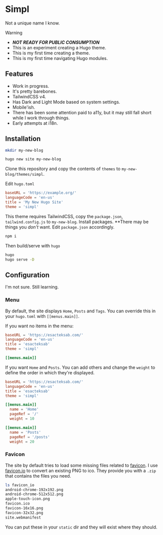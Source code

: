 # Simpl

Not a unique name I know.

> [!WARNING]
>
> - **_NOT READY FOR PUBLIC CONSUMPTION_**
> - This is an experiment creating a Hugo theme.
> - This is my first time creating a theme.
> - This is my first time navigating Hugo modules.

## Features

- Work in progress.
- It's pretty barebones.
- TailwindCSS v4.
- Has Dark and Light Mode based on system settings.
- Mobile'ish.
- There has been some attention paid to a11y, but it may still fall short while I work through things.
- Early attempts at i18n.

## Installation

```bash
mkdir my-new-blog

hugo new site my-new-blog
```

Clone this repository and copy the contents of `themes` to `my-new-blog/themes/simpl`.

Edit `hugo.toml`

```toml
baseURL = 'https://example.org/'
languageCode = 'en-us'
title = 'My New Hugo Site'
theme = 'simpl'
```

This theme requires TailwindCSS, copy the `package.json`, `tailwind.config.js` to `my-new-blog`. Install packages. **There may be things you _don't_ want. Edit `package.json` accordingly.

```bash
npm i
```

Then build/serve with `hugo`

```bash
hugo
hugo serve -D
```

## Configuration

I'm not sure. Still learning.

### Menu

By default, the site displays `Home`, `Posts` and `Tags`. You can override this in your `hugo.toml` with `[[menus.main]]`.

If you want no items in the menu:

```toml
baseURL = 'https://esacteksab.com/'
languageCode = 'en-us'
title = 'esacteksab'
theme = 'simpl'

[[menus.main]]
```

If you want `Home` and `Posts`. You can add others and change the `weight` to define the order in which they're displayed.

```toml
baseURL = 'https://esacteksab.com/'
languageCode = 'en-us'
title = 'esacteksab'
theme = 'simpl'

[[menus.main]]
  name = 'Home'
  pageRef = '/'
  weight = 10

[[menus.main]]
  name = 'Posts'
  pageRef = '/posts'
  weight = 20
```

### Favicon

The site by default tries to load some missing files related to [favicon](https://developer.mozilla.org/en-US/docs/Glossary/Favicon). I use [favicon.io](https://favicon.io/) to convert an existing PNG to ico. They provide you with a `.zip` that contains the files you need.

```bash
ls favicon_io
android-chrome-192x192.png
android-chrome-512x512.png
apple-touch-icon.png
favicon.ico
favicon-16x16.png
favicon-32x32.png
site.webmanifest
```

You can put these in your `static` dir and they will exist where they should.
